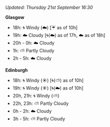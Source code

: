 *Updated: Thursday 21st September 16:30*

**Glasgow**

* 18h: :cyclone: Windy (:cloud:) [:umbrella: as of 10h]
* 19h: :cloud: Cloudy [:cyclone:(:cloud:) as of 17h, :cloud: as of 18h]
* 20h - 0h: :cloud: Cloudy
* 1h: :partly_sunny: Partly Cloudy
* 2h - 5h: :cloud: Cloudy

**Edinburgh**

* 18h: :cyclone: Windy (:sunny:) [:cyclone:(:partly_sunny:) as of 10h]
* 19h: :cyclone: Windy (:sunny:) [:cyclone:(:cloud:) as of 10h]
* 20h, 21h: :cyclone: Windy (:partly_sunny:)
* 22h, 23h: :partly_sunny: Partly Cloudy
* 0h - 2h: :cloud: Cloudy
* 3h - 5h: :partly_sunny: Partly Cloudy
